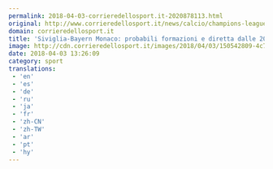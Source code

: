 ```yaml
---
permalink: 2018-04-03-corrieredellosport.it-2020878113.html
original: http://www.corrieredellosport.it/news/calcio/champions-league/2018/04/03-40879157/siviglia-bayern_monaco_probabili_formazioni_e_diretta_dalle_20_45_dove_vederla_in_tv/
domain: corrieredellosport.it
title: 'Siviglia-Bayern Monaco: probabili formazioni e diretta dalle 20.45. Dove vederla in tv'
image: http://cdn.corrieredellosport.it/images/2018/04/03/150542809-4c78a762-896f-4924-a421-5e62b959aa7f.jpg
date: 2018-04-03 13:26:09
category: sport
translations: 
 - 'en'
 - 'es'
 - 'de'
 - 'ru'
 - 'ja'
 - 'fr'
 - 'zh-CN'
 - 'zh-TW'
 - 'ar'
 - 'pt'
 - 'hy'
---
```


